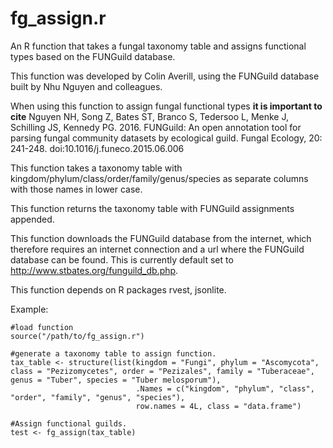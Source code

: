 # fg_assign.r
An R function that takes a fungal taxonomy table and assigns functional types based on the FUNGuild database.

This function was developed by Colin Averill, using the FUNGuild database built by Nhu Nguyen and colleagues.

When using this function to assign fungal functional types **it is important to cite**
Nguyen NH, Song Z, Bates ST, Branco S, Tedersoo L, Menke J, Schilling JS, Kennedy PG. 2016. FUNGuild: An open annotation tool for parsing fungal community datasets by ecological guild. Fungal Ecology, 20: 241-248. doi:10.1016/j.funeco.2015.06.006

This function takes a taxonomy table with kingdom/phylum/class/order/family/genus/species as separate columns with those names in lower case.

This function returns the taxonomy table with FUNGuild assignments appended.

This function downloads the FUNGuild database from the internet, which therefore requires an internet connection and a url where the FUNGuild database can be found. This is currently default set to http://www.stbates.org/funguild_db.php.

This function depends on R packages rvest, jsonlite.

Example:
````
#load function
source("/path/to/fg_assign.r")

#generate a taxonomy table to assign function.
tax_table <- structure(list(kingdom = "Fungi", phylum = "Ascomycota", class = "Pezizomycetes", order = "Pezizales", family = "Tuberaceae", genus = "Tuber", species = "Tuber melosporum"), 
                            .Names = c("kingdom", "phylum", "class", "order", "family", "genus", "species"), 
                            row.names = 4L, class = "data.frame")

#Assign functional guilds.
test <- fg_assign(tax_table)
